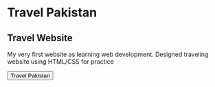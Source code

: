 # Travel Pakistan
<h2>Travel Website</h2>
<p> My very first website as learning web development. Designed traveling website using HTML/CSS for practice</p>
<a href=https://arsalan40.github.io/Travel-Pakistan/><button>Travel Pakistan</button></a>
